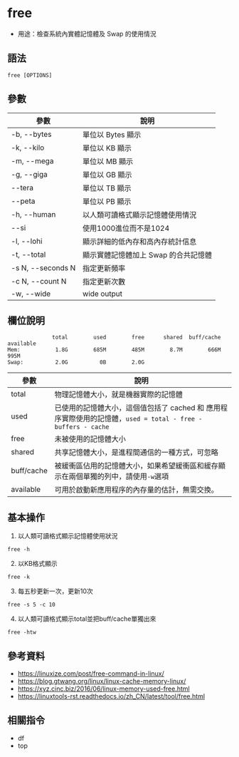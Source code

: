 # free

- 用途：檢查系統內實體記憶體及 Swap 的使用情況

## 語法

```shell
free [OPTIONS]
```

## 參數

| 參數              | 說明                                 |
| ----------------- | ------------------------------------ |
| -b, --bytes       | 單位以 Bytes 顯示                    |
| -k, --kilo        | 單位以 KB 顯示                       |
| -m, --mega        | 單位以 MB 顯示                       |
| -g, --giga        | 單位以 GB 顯示                       |
| --tera            | 單位以 TB 顯示                       |
| --peta            | 單位以 PB 顯示                       |
| -h, --human       | 以人類可讀格式顯示記憶體使用情況     |
| --si              | 使用1000進位而不是1024               |
| -l, --lohi        | 顯示詳細的低內存和高內存統計信息     |
| -t, --total       | 顯示實體記憶體加上 Swap 的合共記憶體 |
| -s N, --seconds N | 指定更新頻率                         |
| -c N, --count N   | 指定更新次數                         |
| -w, --wide        | wide output                          |

## 欄位說明

```shell
              total        used        free      shared  buff/cache   available
Mem:           1.8G        685M        485M        8.7M        666M        995M
Swap:          2.0G          0B        2.0G
```

| 參數       | 說明                                                                                                         |
| ---------- | ------------------------------------------------------------------------------------------------------------ |
| total      | 物理記憶體大小，就是機器實際的記憶體                                                                         |
| used       | 已使用的記憶體大小，這個值包括了 cached 和 應用程序實際使用的記憶體，`used = total - free - buffers - cache` |
| free       | 未被使用的記憶體大小                                                                                         |
| shared     | 共享記憶體大小，是進程間通信的一種方式，可忽略                                                               |
| buff/cache | 被緩衝區佔用的記憶體大小，如果希望緩衝區和緩存顯示在兩個單獨的列中，請使用`-w`選項                           |
| available  | 可用於啟動新應用程序的內存量的估計，無需交換。                                                               |

## 基本操作
1. 以人類可讀格式顯示記憶體使用狀況
```shell
free -h
```

2. 以KB格式顯示
```shell
free -k
```

3. 每五秒更新一次，更新10次
```shell
free -s 5 -c 10
```

4. 以人類可讀格式顯示total並把buff/cache單獨出來
```shell
free -htw
```

## 參考資料
* https://linuxize.com/post/free-command-in-linux/
* https://blog.gtwang.org/linux/linux-cache-memory-linux/
* https://xyz.cinc.biz/2016/06/linux-memory-used-free.html
* https://linuxtools-rst.readthedocs.io/zh_CN/latest/tool/free.html
## 相關指令
* df
* top